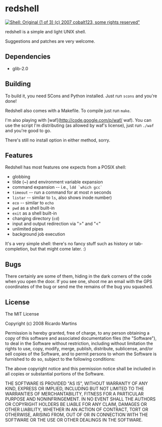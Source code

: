 redshell
========

[![Shell: Original (1 of 3) (c) 2007 cobalt123, some rights reserved"](http://farm2.static.flickr.com/1046/1156232979_4e4d7c01c7_m_d.jpg)](http://flickr.com/photos/cobalt/1156232979/ "Shell: Original (1 of 3) (c) 2007 cobalt123, some rights reserved")

redshell is a simple and light UNIX shell.

Suggestions and patches are very welcome.

Dependencies
------------

* glib-2.0

Building
--------

To build it, you need SCons and Python installed. Just run `scons` and you're
done!

Redshell also comes with a Makefile. To compile just run `make`.

I'm also playing with [waf](http://code.google.com/p/waf/ waf). You can use the
script I'm distributing (as allowed by waf's license), just run `./waf` and
you're good to go.

There's still no install option in either method, sorry.

Features
--------

Redshell has most features one expects from a POSIX shell:

* globbing
* tilde (~) and environment variable expansion
* command expansion -- i.e., ``ldd `which gcc` ``
* `timeout` -- run a command for at most *n* seconds
* `listar` -- similar to `ls`, also shows inode number)
* `eco` -- similar to `echo`
* `pwd` as a shell built-in
* `exit` as a shell built-in
* changing directory (`cd`)
* input and output redirection via ">" and "<"
* unlimited pipes
* background job execution

It's a very simple shell: there's no fancy stuff such as history or
tab-completion, but that might come later. :)

Bugs
----

There certainly are some of them, hiding in the dark corners of the code when
you open the door. If you see one, shoot me an email with the GPS coordinates of
the bug or send me the remains of the bug you squashed.

License
-------

The MIT License

Copyright (c) 2008 Ricardo Martins

Permission is hereby granted, free of charge, to any person obtaining a copy
of this software and associated documentation files (the "Software"), to deal
in the Software without restriction, including without limitation the rights
to use, copy, modify, merge, publish, distribute, sublicense, and/or sell
copies of the Software, and to permit persons to whom the Software is
furnished to do so, subject to the following conditions:

The above copyright notice and this permission notice shall be included in
all copies or substantial portions of the Software.

THE SOFTWARE IS PROVIDED "AS IS", WITHOUT WARRANTY OF ANY KIND, EXPRESS OR
IMPLIED, INCLUDING BUT NOT LIMITED TO THE WARRANTIES OF MERCHANTABILITY,
FITNESS FOR A PARTICULAR PURPOSE AND NONINFRINGEMENT. IN NO EVENT SHALL THE
AUTHORS OR COPYRIGHT HOLDERS BE LIABLE FOR ANY CLAIM, DAMAGES OR OTHER
LIABILITY, WHETHER IN AN ACTION OF CONTRACT, TORT OR OTHERWISE, ARISING FROM,
OUT OF OR IN CONNECTION WITH THE SOFTWARE OR THE USE OR OTHER DEALINGS IN
THE SOFTWARE.
